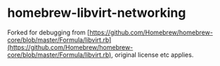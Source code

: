 # homebrew-libvirt-networking

Forked for debugging from [https://github.com/Homebrew/homebrew-core/blob/master/Formula/libvirt.rb](https://github.com/Homebrew/homebrew-core/blob/master/Formula/libvirt.rb), original license etc applies.
